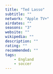 ```yaml
---
title: "Ted Lasso"
subtitle: ""
network: "Apple TV+"
airdates: ""
seasons: "3"
website: ""
wikipedia: ""
description: ""
rating: ""
recommended: ""
tags:
    - England
    - soccer
---
```


